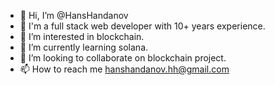 - 👋 Hi, I’m @HansHandanov
- 🔭 I'm a full stack web developer with 10+ years experience.
- 👀 I’m interested in blockchain.
- 🌱 I’m currently learning solana.
- 💞️ I’m looking to collaborate on blockchain project.
- 📫 How to reach me hanshandanov.hh@gmail.com

<!---
HansHandanov/HansHandanov is a ✨ special ✨ repository because its `README.md` (this file) appears on your GitHub profile.
You can click the Preview link to take a look at your changes.
--->
